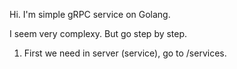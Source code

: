 Hi.
I'm simple gRPC service on Golang.

I seem very complexy. 
But go step by step.
1) First we need in server (service), go to /services.